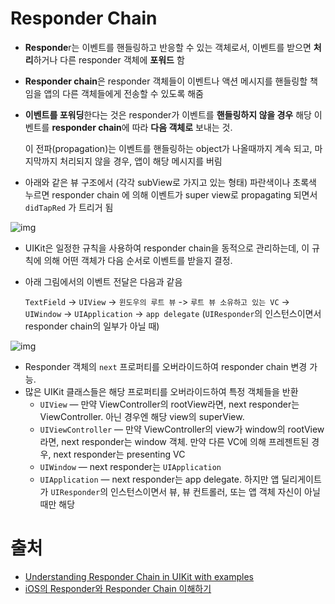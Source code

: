 # Responder Chain

- **Responde**r는 이벤트를 핸들링하고 반응할 수 있는 객체로서, 이벤트를 받으면 **처리**하거나 다른 responder 객체에 **포워드** 함 

- **Responder chain**은 responder 객체들이 이벤트나 액션 메시지를 핸들링할 책임을 앱의 다른 객체들에게 전송할 수 있도록 해줌

- **이벤트를 포워딩**한다는 것은 responder가 이벤트를 **핸들링하지 않을 경우** 해당 이벤트를 **responder chain**에 따라 **다음 객체로** 보내는 것.

  이 전파(propagation)는 이벤트를 핸들링하는 object가 나올때까지 계속 되고, 마지막까지 처리되지 않을 경우, 앱이 해당 메시지를 버림

- 아래와 같은 뷰 구조에서 (각각 subView로 가지고 있는 형태) 파란색이나 초록색 누르면 responder chain 에 의해 이벤트가 super view로 propagating 되면서 `didTapRed` 가 트리거 됨

![img](https://miro.medium.com/max/670/1*6NehGxxpYYRMHhZur0bKFA.png)

- UIKit은 일정한 규칙을 사용하여 responder chain을 동적으로 관리하는데, 이 규칙에 의해 어떤 객체가 다음 순서로 이벤트를 받을지 결정. 

- 아래 그림에서의 이벤트 전달은 다음과 같음

  `TextField` -> `UIView` -> `윈도우의 루트 뷰` -> `루트 뷰 소유하고 있는 VC` -> `UIWindow` -> `UIApplication`  -> `app delegate` (`UIResponder`의 인스턴스이면서 responder chain의 일부가 아닐 때)



![img](https://miro.medium.com/max/2608/1*XIdBTQ9YCyVjg1cFoxmESQ.png)



- Responder 객체의 `next` 프로퍼티를 오버라이드하여 responder chain 변경 가능. 
- 많은 UIKit 클래스들은 해당 프로퍼티를 오버라이드하여 특정 객체들을 반환
  - `UIView` — 만약 ViewController의 rootView라면, next responder는 ViewController. 아닌 경우엔 해당 view의 superView.
  - `UIViewController` — 만약 ViewController의 view가 window의 rootView라면, next responder는 window 객체. 만약 다른 VC에 의해 프레젠트된 경우, next responder는 presenting VC
  - `UIWindow` — next responder는 `UIApplication`
  - `UIApplication` — next responder는 app delegate. 하지만 앱 딜리게이트가 `UIResponder`의 인스턴스이면서 뷰, 뷰 컨트롤러, 또는 앱 객체 자신이 아닐 때만 해당

# 출처

- [Understanding Responder Chain in UIKit with examples](https://medium.nextlevelswift.com/understanding-responder-chain-in-uikit-with-examples-bb28264defc2)
- [iOS의 Responder와 Responder Chain 이해하기](https://seizze.github.io/2019/11/26/iOS%EC%9D%98-Responder%EC%99%80-Responder-Chain-%EC%9D%B4%ED%95%B4%ED%95%98%EA%B8%B0.html)

